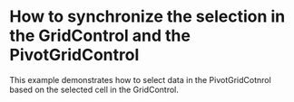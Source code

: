 # How to synchronize the selection in the GridControl and the PivotGridControl


<p>This example demonstrates how to select data in the PivotGridCotnrol based on the selected cell in the GridControl.</p>

<br/>


